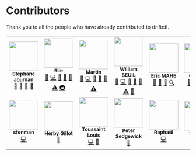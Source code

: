 # Contributors

Thank you to all the people who have already contributed to driftctl.

<!-- ALL-CONTRIBUTORS-LIST:START - Do not remove or modify this section -->
<!-- prettier-ignore-start -->
<!-- markdownlint-disable -->
<table>
  <tr>
    <td align="center"><a href="https://github.com/sjourdan"><img src="https://avatars.githubusercontent.com/u/419121?v=4?s=80" width="80px;" alt=""/><br /><sub><b>Stephane Jourdan</b></sub></a><br /><a href="https://github.com/cloudskiff/driftctl/commits?author=sjourdan" title="Documentation">📖</a> <a href="#ideas-sjourdan" title="Ideas, Planning, & Feedback">🤔</a> <a href="#talk-sjourdan" title="Talks">📢</a> <a href="#question-sjourdan" title="Answering Questions">💬</a></td>
    <td align="center"><a href="https://www.elie.ski"><img src="https://avatars.githubusercontent.com/u/6154987?v=4?s=80" width="80px;" alt=""/><br /><sub><b>Elie</b></sub></a><br /><a href="https://github.com/cloudskiff/driftctl/commits?author=eliecharra" title="Documentation">📖</a> <a href="https://github.com/cloudskiff/driftctl/commits?author=eliecharra" title="Code">💻</a> <a href="https://github.com/cloudskiff/driftctl/issues?q=author%3Aeliecharra" title="Bug reports">🐛</a> <a href="https://github.com/cloudskiff/driftctl/pulls?q=is%3Apr+reviewed-by%3Aeliecharra" title="Reviewed Pull Requests">👀</a> <a href="#maintenance-eliecharra" title="Maintenance">🚧</a> <a href="https://github.com/cloudskiff/driftctl/commits?author=eliecharra" title="Tests">⚠️</a> <a href="#infra-eliecharra" title="Infrastructure (Hosting, Build-Tools, etc)">🚇</a></td>
    <td align="center"><a href="http://moadib.net"><img src="https://avatars.githubusercontent.com/u/4931174?v=4?s=80" width="80px;" alt=""/><br /><sub><b>Martin</b></sub></a><br /><a href="https://github.com/cloudskiff/driftctl/commits?author=moadibfr" title="Documentation">📖</a> <a href="https://github.com/cloudskiff/driftctl/commits?author=moadibfr" title="Code">💻</a> <a href="https://github.com/cloudskiff/driftctl/issues?q=author%3Amoadibfr" title="Bug reports">🐛</a> <a href="https://github.com/cloudskiff/driftctl/pulls?q=is%3Apr+reviewed-by%3Amoadibfr" title="Reviewed Pull Requests">👀</a> <a href="#maintenance-moadibfr" title="Maintenance">🚧</a> <a href="https://github.com/cloudskiff/driftctl/commits?author=moadibfr" title="Tests">⚠️</a></td>
    <td align="center"><a href="http://wbeuil.com"><img src="https://avatars.githubusercontent.com/u/8110579?v=4?s=80" width="80px;" alt=""/><br /><sub><b>William BEUIL</b></sub></a><br /><a href="https://github.com/cloudskiff/driftctl/commits?author=wbeuil" title="Documentation">📖</a> <a href="https://github.com/cloudskiff/driftctl/commits?author=wbeuil" title="Code">💻</a> <a href="https://github.com/cloudskiff/driftctl/issues?q=author%3Awbeuil" title="Bug reports">🐛</a> <a href="https://github.com/cloudskiff/driftctl/pulls?q=is%3Apr+reviewed-by%3Awbeuil" title="Reviewed Pull Requests">👀</a> <a href="#maintenance-wbeuil" title="Maintenance">🚧</a> <a href="https://github.com/cloudskiff/driftctl/commits?author=wbeuil" title="Tests">⚠️</a> <a href="#tool-wbeuil" title="Tools">🔧</a></td>
    <td align="center"><a href="https://github.com/emahe22"><img src="https://avatars.githubusercontent.com/u/22610513?v=4?s=80" width="80px;" alt=""/><br /><sub><b>Eric MAHE</b></sub></a><br /><a href="https://github.com/cloudskiff/driftctl/commits?author=emahe22" title="Documentation">📖</a> <a href="#ideas-emahe22" title="Ideas, Planning, & Feedback">🤔</a> <a href="#business-emahe22" title="Business development">💼</a> <a href="#fundingFinding-emahe22" title="Funding Finding">🔍</a></td>
    <td align="center"><a href="http://driftctl.com/"><img src="https://avatars.githubusercontent.com/u/39477124?v=4?s=80" width="80px;" alt=""/><br /><sub><b>GeraldC</b></sub></a><br /><a href="https://github.com/cloudskiff/driftctl/commits?author=GeraldC13" title="Documentation">📖</a> <a href="#ideas-GeraldC13" title="Ideas, Planning, & Feedback">🤔</a> <a href="#business-GeraldC13" title="Business development">💼</a> <a href="#content-GeraldC13" title="Content">🖋</a></td>
    <td align="center"><a href="http://b.juglas.name"><img src="https://avatars.githubusercontent.com/u/5703?v=4?s=80" width="80px;" alt=""/><br /><sub><b>Bertrand Juglas</b></sub></a><br /><a href="https://github.com/cloudskiff/driftctl/commits?author=bertux" title="Documentation">📖</a></td>
    <td align="center"><a href="https://github.com/sshota0809"><img src="https://avatars.githubusercontent.com/u/8736380?v=4?s=80" width="80px;" alt=""/><br /><sub><b>Suzuki Shota</b></sub></a><br /><a href="https://github.com/cloudskiff/driftctl/commits?author=sshota0809" title="Code">💻</a> <a href="https://github.com/cloudskiff/driftctl/issues?q=author%3Asshota0809" title="Bug reports">🐛</a></td>
  </tr>
  <tr>
    <td align="center"><a href="https://github.com/sfenman"><img src="https://avatars.githubusercontent.com/u/43748066?v=4?s=80" width="80px;" alt=""/><br /><sub><b>sfenman</b></sub></a><br /><a href="https://github.com/cloudskiff/driftctl/commits?author=sfenman" title="Code">💻</a></td>
    <td align="center"><a href="https://github.com/herbygillot"><img src="https://avatars.githubusercontent.com/u/618376?v=4?s=80" width="80px;" alt=""/><br /><sub><b>Herby Gillot</b></sub></a><br /><a href="#tool-herbygillot" title="Tools">🔧</a></td>
    <td align="center"><a href="http://louistoussaint.fr"><img src="https://avatars.githubusercontent.com/u/66522867?v=4?s=80" width="80px;" alt=""/><br /><sub><b>Toussaint Louis</b></sub></a><br /><a href="https://github.com/cloudskiff/driftctl/commits?author=lotoussa" title="Code">💻</a> <a href="https://github.com/cloudskiff/driftctl/commits?author=lotoussa" title="Documentation">📖</a></td>
    <td align="center"><a href="https://dev.to/psedge"><img src="https://avatars.githubusercontent.com/u/5781397?v=4?s=80" width="80px;" alt=""/><br /><sub><b>Peter Sedgewick</b></sub></a><br /><a href="https://github.com/cloudskiff/driftctl/commits?author=psedge" title="Documentation">📖</a></td>
    <td align="center"><a href="https://crvx.fr/"><img src="https://avatars.githubusercontent.com/u/16480203?v=4?s=80" width="80px;" alt=""/><br /><sub><b>Raphaël</b></sub></a><br /><a href="https://github.com/cloudskiff/driftctl/commits?author=sundowndev" title="Code">💻</a></td>
    <td align="center"><a href="https://github.com/vainkop"><img src="https://avatars.githubusercontent.com/u/28118190?v=4?s=80" width="80px;" alt=""/><br /><sub><b>vainkop</b></sub></a><br /><a href="https://github.com/cloudskiff/driftctl/issues?q=author%3Avainkop" title="Bug reports">🐛</a></td>
  </tr>
</table>

<!-- markdownlint-restore -->
<!-- prettier-ignore-end -->

<!-- ALL-CONTRIBUTORS-LIST:END -->
